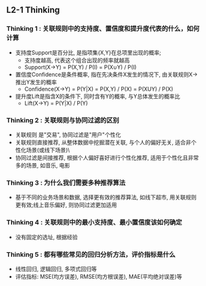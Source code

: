 ## L2-1 Thinking  
 
### Thinking 1 : 关联规则中的支持度、置信度和提升度代表的什么，如何计算
- 支持度Support是百分比, 是指项集{X,Y}在总项里出现的概率; 
    - 支持度越高, 代表这个组合出现的频率就越高
    -  Support(X→Y) = P(X,Y) / P(I) = P(X∪Y) / P(I) 
- 置信度Confidence是条件概率, 指在先决条件X发生的情况下, 由关联规则X->推出Y发生的概率
    - Confidence(X→Y) = P(Y|X)  = P(X,Y) / P(X) = P(XUY) / P(X) 
- 提升度Lift是指含X的条件下, 同时含有Y的概率, 与Y总体发生的概率比
    -  Lift(X→Y) = P(Y|X) / P(Y)

### Thinking 2 : 关联规则与协同过滤的区别
- 关联规则 是"交易", 协同过滤是"用户"个性化
- 关联规则直接推荐, 从整体数据中挖掘潜在关联, 与个人的偏好无关, 适合非个性化场景(或线下场景)\
- 协同过滤是间接推荐, 根据个人偏好喜好进行个性化推荐, 适用于个性化且非常多的场景,  如音乐, 电影


### Thinking 3 : 为什么我们需要多种推荐算法
- 基于不同的业务场景和数据, 选择更有效的推荐算法, 如线下超市, 用关联规则更有效;线上音乐偏好, 则协同过滤更加适用

### Thinking 4 : 关联规则中的最小支持度、最小置信度该如何确定
- 没有固定的选址, 根据经验

### Thinking 5 : 都有哪些常见的回归分析方法，评价指标是什么
- 线性回归, 逻辑回归, 多项式回归等
- 评估指标: MSE(均方误差), RMSE(均方根误差), MAE(平均绝对误差)等

